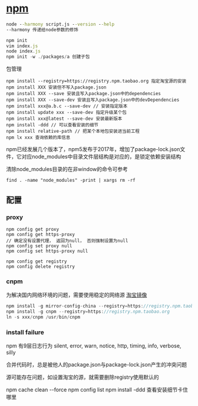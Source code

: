 # [npm](https://docs.npmjs.com/)

```bat
node --harmony script.js --version --help
--harmony 传递给node参数的修饰
```

```javascript
npm init
vim index.js 
node index.js
npm init -w ./packages/a 创建子包
```

包管理

```shell
npm install --registry=https://registry.npm.taobao.org 指定淘宝源的安装
npm install XXX 安装但不写入package.json
npm install XXX --save 安装且写入package.json中的dependencies
npm install XXX --save-dev 安装且写入package.json中的devDependencies
npm install xxx@a.b.c --save-dev // 安装指定版本
npm install update xxx --save-dev 指定升级某个包
npm install xxx@latest --save-dev 安装最新版本
npm install -ddd // 可以查看安装的细节  
npm install relative-path // 把某个本地包安装进当前工程
npm lx xxx 查询依赖的库信息
```

npm已经发展几个版本了，npm5发布于2017年，增加了package-lock.json文件，它对应node_modules中目录文件层结构是对应的，是锁定依赖安装结构

清除node_modules目录的在非window的命令可参考

```shell
find . -name "node_modules" -print | xargs rm -rf
```

## 配置

### proxy

```shell 
npm config get proxy 
npm config get https-proxy 
// 确定没有设置代理， 返回为null， 否则强制设置为null
npm config set proxy null 
npm config set https-proxy null 

npm config get registry
npm config delete registry

```


### cnpm
为解决国内网络环境的问题，需要使用稳定的网络源
[淘宝镜像](https://npm.taobao.org/)

```javascript
npm install -g mirror-config-china --registry=https://registry.npm.taobao.org
npm install -g cnpm --registry=https://registry.npm.taobao.org
ln -s xxx/cnpm /usr/bin/cnpm

```

### install failure

npm 有9层日志行为
silent, error, warn, notice, http, timing, info, verbose, silly

合并代码时，总是被他人的package.json与package-lock.json产生的冲突问题

源可能存在问题，如设置淘宝的源，就需要删除registry使用默认的

npm cache clean --force
npm config list
npm install -ddd 查看安装细节卡住哪里

